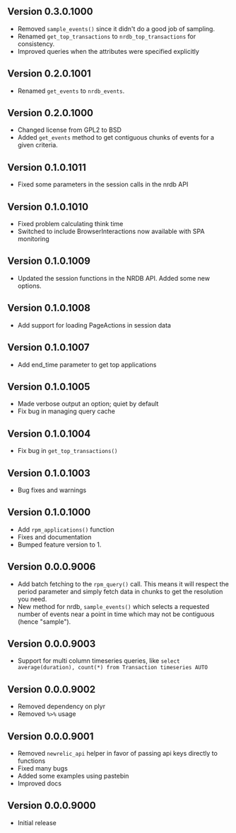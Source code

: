 ## Version 0.3.0.1000

* Removed `sample_events()` since it didn't do a good job of sampling.
* Renamed `get_top_transactions` to `nrdb_top_transactions` for consistency.
* Improved queries when the attributes were specified explicitly

## Version 0.2.0.1001

* Renamed `get_events` to `nrdb_events`.

## Version 0.2.0.1000

* Changed license from GPL2 to BSD
* Added `get_events` method to get contiguous chunks of events for a given criteria.

## Version 0.1.0.1011

* Fixed some parameters in the session calls in the nrdb API

## Version 0.1.0.1010

* Fixed problem calculating think time
* Switched to include BrowserInteractions now available with SPA monitoring

## Version 0.1.0.1009

* Updated the session functions in the NRDB API.  Added some new options.

## Version 0.1.0.1008

* Add support for loading PageActions in session data

## Version 0.1.0.1007

* Add end_time parameter to get top applications

## Version 0.1.0.1005

* Made verbose output an option; quiet by default
* Fix bug in managing query cache

## Version 0.1.0.1004

* Fix bug in `get_top_transactions()`

## Version 0.1.0.1003

* Bug fixes and warnings

## Version 0.1.0.1000

* Add `rpm_applications()` function
* Fixes and documentation
* Bumped feature version to 1.

## Version 0.0.0.9006

* Add batch fetching to the `rpm_query()` call.  This means it will respect the period
  parameter and simply fetch data in chunks to get the resolution you need.
* New method for nrdb, `sample_events()` which selects a requested number of events near a point in time
  which may not be contiguous (hence "sample").  

## Version 0.0.0.9003

* Support for multi column timeseries queries, like `select average(duration), count(*) from Transaction timeseries AUTO`

## Version 0.0.0.9002

* Removed dependency on plyr
* Removed `%>%` usage

## Version 0.0.0.9001

* Removed `newrelic_api` helper in favor of passing api keys directly to functions
* Fixed many bugs
* Added some examples using pastebin
* Improved docs

## Version 0.0.0.9000

* Initial release

